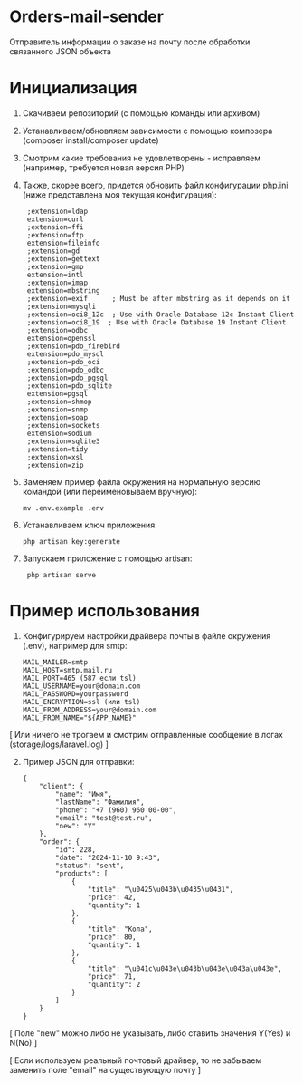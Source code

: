 # Orders-mail-sender
Отправитель информации о заказе на почту после обработки связанного JSON объекта 
# Инициализация
1) Скачиваем репозиторий (с помощью команды или архивом)
2) Устанавливаем/обновляем зависимости с помощью композера (composer install/composer update)
3) Смотрим какие требования не удовлетворены - исправляем (например, требуется новая версия PHP)
4) Также, скорее всего, придется обновить файл конфигурации php.ini (ниже представлена моя текущая конфигурация):

        ;extension=ldap
        extension=curl
        ;extension=ffi
        ;extension=ftp
        extension=fileinfo
        ;extension=gd
        ;extension=gettext
        ;extension=gmp
        extension=intl
        ;extension=imap
        extension=mbstring
        ;extension=exif      ; Must be after mbstring as it depends on it
        ;extension=mysqli
        ;extension=oci8_12c  ; Use with Oracle Database 12c Instant Client
        ;extension=oci8_19  ; Use with Oracle Database 19 Instant Client
        ;extension=odbc
        extension=openssl
        ;extension=pdo_firebird
        extension=pdo_mysql
        ;extension=pdo_oci
        ;extension=pdo_odbc
        ;extension=pdo_pgsql
        ;extension=pdo_sqlite
        extension=pgsql
        ;extension=shmop        
        ;extension=snmp        
        ;extension=soap
        ;extension=sockets
        extension=sodium
        ;extension=sqlite3
        ;extension=tidy
        ;extension=xsl
        ;extension=zip
   
5) Заменяем пример файла окружения на нормальную версию командой (или переименовываем вручную):
  
       mv .env.example .env 

6) Устанавливаем ключ приложения:

       php artisan key:generate 

7) Запускаем приложение с помощью artisan:

        php artisan serve

# Пример использования
1) Конфигурируем настройки драйвера почты в файле окружения (.env), например для smtp:

       MAIL_MAILER=smtp
       MAIL_HOST=smtp.mail.ru
       MAIL_PORT=465 (587 если tsl)
       MAIL_USERNAME=your@domain.com
       MAIL_PASSWORD=yourpassword
       MAIL_ENCRYPTION=ssl (или tsl)
       MAIL_FROM_ADDRESS=your@domain.com
       MAIL_FROM_NAME="${APP_NAME}"
   
[ Или ничего не трогаем и смотрим отправленные сообщение в логах (storage/logs/laravel.log) ]

2) Пример JSON для отправки:

       {
           "client": {
               "name": "Имя",
               "lastName": "Фамилия",
               "phone": "+7 (960) 960 00-00",
               "email": "test@test.ru",
               "new": "Y"
           },
           "order": {
               "id": 228,
               "date": "2024-11-10 9:43",
               "status": "sent",
               "products": [
                   {
                       "title": "\u0425\u043b\u0435\u0431",
                       "price": 42,
                       "quantity": 1
                   },
                   {
                       "title": "Кола",
                       "price": 80,
                       "quantity": 1
                   },
                   {
                       "title": "\u041c\u043e\u043b\u043e\u043a\u043e",
                       "price": 71,
                       "quantity": 2
                   }
               ]
           }
       }

[ Поле "new" можно либо не указывать, либо ставить значения Y(Yes) и N(No) ]

[ Если используем реальный почтовый драйвер, то не забываем заменить поле "email" на существующую почту ]
